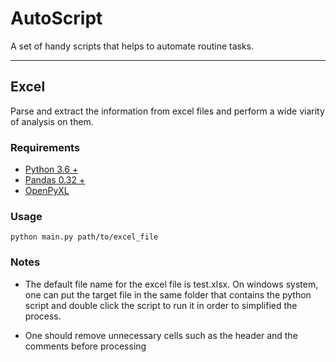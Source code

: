 # AutoScript
A set of handy scripts that helps to automate routine tasks.


----


## Excel

Parse and extract the information from excel files and perform a wide viarity of analysis on them.

### Requirements

- [Python 3.6 +](https://www.python.org/)
- [Pandas 0.32 +](https://pandas.pydata.org/)
- [OpenPyXL](https://openpyxl.readthedocs.io/en/stable/)


### Usage

    python main.py path/to/excel_file


### Notes

- The default file name for the excel file is test.xlsx. On windows system, one can put the target file in the same folder that contains the python script and double click the script to run it in order to simplified the process.

- One should remove unnecessary cells such as the header and the comments before processing

